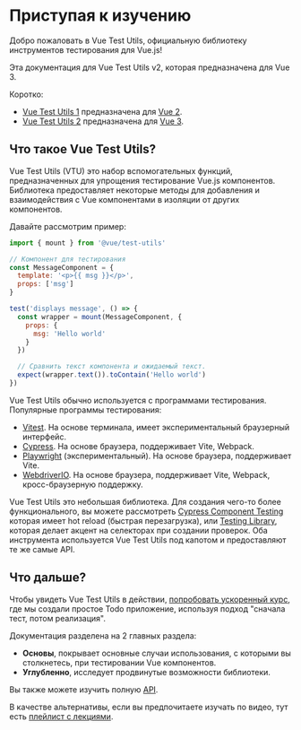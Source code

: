 # Приступая к изучению

Добро пожаловать в Vue Test Utils, официальную библиотеку инструментов тестирования для Vue.js!

Эта документация для Vue Test Utils v2, которая предназначена для Vue 3.

Коротко:

- [Vue Test Utils 1](https://github.com/vuejs/vue-test-utils/) предназначена для [Vue 2](https://github.com/vuejs/vue/).
- [Vue Test Utils 2](https://github.com/vuejs/test-utils/) предназначена для [Vue 3](https://github.com/vuejs/core/).

## Что такое Vue Test Utils?

Vue Test Utils (VTU) это набор вспомогательных функций, предназначенных для упрощения тестирование Vue.js компонентов. Библиотека предоставляет некоторые методы для добавления и взаимодействия с Vue компонентами в изоляции от других компонентов.

Давайте рассмотрим пример:

```js
import { mount } from '@vue/test-utils'

// Компонент для тестирования
const MessageComponent = {
  template: '<p>{{ msg }}</p>',
  props: ['msg']
}

test('displays message', () => {
  const wrapper = mount(MessageComponent, {
    props: {
      msg: 'Hello world'
    }
  })

  // Сравнить текст компонента и ожидаемый текст.
  expect(wrapper.text()).toContain('Hello world')
})
```

Vue Test Utils обычно используется с программами тестирования. Популярные программы тестирования:

- [Vitest](https://vitest.dev/). На основе терминала, имеет экспериментальный браузерный интерфейс.
- [Cypress](https://cypress.io/). На основе браузера, поддерживает Vite, Webpack.
- [Playwright](https://playwright.dev/docs/test-components) (экспериментальный). На основе браузера, поддерживает Vite.
- [WebdriverIO](https://webdriver.io/docs/component-testing/vue). На основе браузера, поддерживает Vite, Webpack, кросс-браузерную поддержку.

Vue Test Utils это небольшая библиотека. Для создания чего-то более функционального, вы можете рассмотреть [Cypress Component Testing](https://docs.cypress.io/guides/component-testing/overview) которая имеет hot reload (быстрая перезагрузка), или [Testing Library](https://testing-library.com/docs/vue-testing-library/intro/), которая делает акцент на селекторах при создании проверок. Оба инструмента используется Vue Test Utils под капотом и предоставляют те же самые API.

## Что дальше? 

Чтобы увидеть Vue Test Utils в действии, [попробовать ускоренный курс](/ru/guide/essentials/a-crash-course.md), где мы создали простое Todo приложение, используя подход "сначала тест, потом реализация".

Документация разделена на 2 главных раздела:

- **Основы**, покрывает основные случаи использования, с которыми вы столкнетесь, при тестировании Vue компонентов.
- **Углубленно**, исследует продвинутые возможности библиотеки.

Вы также можете изучить полную [API](/ru/api/).

В качестве альтернативы, если вы предпочитаете изучать по видео, тут есть [плейлист с лекциями](https://www.youtube.com/playlist?list=PLC2LZCNWKL9ahK1IoODqYxKu5aA9T5IOA).
